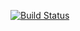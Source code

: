 [![Build Status](https://travis-ci.org/wanjiku-carol/codeapp.svg?branch=master)](https://travis-ci.org/wanjiku-carol/codeapp)

